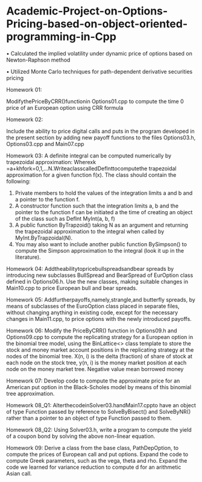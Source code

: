 # Academic-Project-on-Options-Pricing-based-on-object-oriented-programming-in-Cpp

• Calculated the implied volatility under dynamic price of options based on Newton-Raphson method

• Utilized Monte Carlo techniques for path-dependent derivative securities pricing

Homework 01:

ModifythePriceByCRR()functionin Options01.cpp to compute the time 0 price of an European option using CRR formula

Homework 02:

Include the ability to price digital calls and puts in the program developed in the present section by adding new payoff functions to the files Options03.h, Options03.cpp and Main07.cpp

Homework 03:
A definite integral can be computed numerically by trapezoidal approximation:
Wherexk =a+khfork=0,1,...N.WriteaclasscalledDefInttocomputethe trapezoidal approximation for a given function f(x). The class should contain the following:
1) Private members to hold the values of the integration limits a and b and a pointer
to the function f.
2) A constructor function such that the integration limits a, b and the pointer to the
function f can be initiated a the time of creating an object of the class such as
DefInt MyInt(a, b, f)
3) A public function ByTrapzoid() taking N as an argument and returning the
trapezoidal approximation to the integral when called by MyInt.ByTrapzoidal(N).
4) You may also want to include another public function BySimpson() to compute
the Simpson approximation to the integral (look it up in the literature).

Homework 04:
Addtheabilitytopricebullspreadsandbear spreads by introducing new subclasses BullSpread and BearSpread of EurOption class defined in Options06.h. Use the new classes, making suitable changes in Main10.cpp to price European bull and bear spreads.

Homework 05:
Addfurtherpayoffs,namely,strangle,and butterfly spreads, by means of subclasses of the EuroOption class placed in separate files, without changing anything in existing code, except for the necessary changes in Main11.cpp, to price options with the newly introduced payoffs.

Homework 06:
Modify the PriceByCRR() function in Options09.h and Options09.cpp to compute the replicating strategy for a European option in the binomial tree model, using the BinLattice<> class template to store the stock and money market account positions in the replicating strategy at the nodes of the binomial tree. X(n, i) is the delta (fraction) of share of stock at each node on the stock tree, y(n, i) is the money market position at each node on the money market tree. Negative value mean borrowed money

Homework 07:
Develop code to compute the approximate price for an American put option in the Black-Scholes model by means of this binomial tree approximation.

Homework 08_Q1:
AlterthecodeinSolver03.handMain17.cppto have an object of type Function passed by reference to SolveByBisect() and SolveByNR() rather than a pointer to an object of type Function passed to them.

Homework 08_Q2:
Using Solver03.h, write a program to compute the yield of a coupon bond by solving the above non-linear equation.

Homework 09:
Derive a class from the base class, PathDepOption, to compute the prices of European call and put options.
Expand the code to compute Greek parameters, such as the vega, theta and rho.
Expand the code we learned for variance reduction to compute d for an arithmetic Asian call. 
